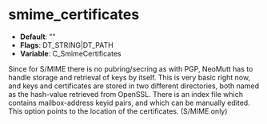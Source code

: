 # smime_certificates

- **Default**: ""
- **Flags**: DT_STRING|DT_PATH
- **Variable**: C_SmimeCertificates

Since for S/MIME there is no pubring/secring as with PGP, NeoMutt has to handle
storage and retrieval of keys by itself. This is very basic right
now, and keys and certificates are stored in two different
directories, both named as the hash-value retrieved from
OpenSSL. There is an index file which contains mailbox-address
keyid pairs, and which can be manually edited. This option points to
the location of the certificates.
(S/MIME only)
